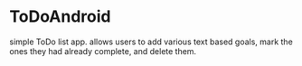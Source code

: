 # ToDoAndroid
simple ToDo list app. allows users to add various text based goals, mark the ones they had already complete, and delete them.
